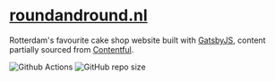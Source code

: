 # [roundandround.nl](https://roundandround.nl)
Rotterdam's favourite cake shop website built with [GatsbyJS](https://www.gatsbyjs.org/), content partially sourced from [Contentful](https://www.contentful.com/).

![Github Actions](https://github.com/xmflsct/roundandround.github.io/workflows/Publish%20roundandround.nl/badge.svg) ![GitHub repo size](https://img.shields.io/github/repo-size/xmflsct/roundandround.github.io)
